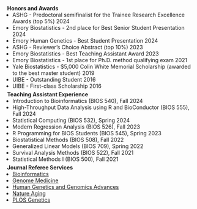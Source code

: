 <h4 style="margin:0 10px 0;">Honors and Awards</h4>

<ul style="margin:0 0 5px;">
  <li>ASHG - Predoctoral semifinalist for the Trainee Research Excellence Awards (top 5%) 2024</li>
  <li>Emory Biostatistics - 2nd place for Best Senior Student Presentation 2024</li>
  <li>Emory Human Genetics - Best Student Presentation 2024</li>
  <li>ASHG - Reviewer’s Choice Abstract (top 10%) 2023</li>
  <li>Emory Biostatistics - Best Teaching Assistant Award 2023</li>
  <li>Emory Biostatistics - 1st place for Ph.D. method qualifying exam 2021</li>
  <li>Yale Biostatistics - $5,000 Colin White Memorial Scholarship (awarded to the best master student) 2019</li>
  <li>UIBE - Outstanding Student 2016</li>
  <li>UIBE - First-class Scholarship 2016</li>
</ul>

<h4 style="margin:0 10px 0;">Teaching Assistant Experience</h4>

<ul style="margin:0 0 5px;">
  <li>Introduction to Bioinformatics (BIOS 540), Fall 2024</li>
  <li>High-Throughput Data Analysis using R and BioConductor (BIOS 555), Fall 2024</li>
  <li>Statistical Computing (BIOS 532), Spring 2024</li>
  <li>Modern Regression Analysis (BIOS 526), Fall 2023</li>
  <li>R Programming for BIOS Students (BIOS 545), Spring 2023</li>
  <li>Biostatistical Methods (BIOS 508), Fall 2022</li>
  <li>Generalized Linear Models (BIOS 709), Spring 2022</li>
  <li>Survival Analysis Methods (BIOS 522), Fall 2021</li>
  <li>Statistical Methods I (BIOS 500), Fall 2021</li>
</ul>

<h4 style="margin:0 10px 0;">Journal Referee Services</h4>

<ul style="margin:0 0 20px;">
  <li><a href="https://academic.oup.com/bioinformatics"><autocolor>Bioinformatics</autocolor></a></li>
  <li><a href="https://genomemedicine.biomedcentral.com/"><autocolor>Genome Medicine</autocolor></a></li>
  <li><a href="https://www.cell.com/hgga"><autocolor>Human Genetics and Genomics Advances</autocolor></a></li>
  <li><a href="https://www.nature.com/nataging/"><autocolor>Nature Aging</autocolor></a></li>
  <li><a href="https://journals.plos.org/plosgenetics/"><autocolor>PLOS Genetics</autocolor></a></li>
</ul>
